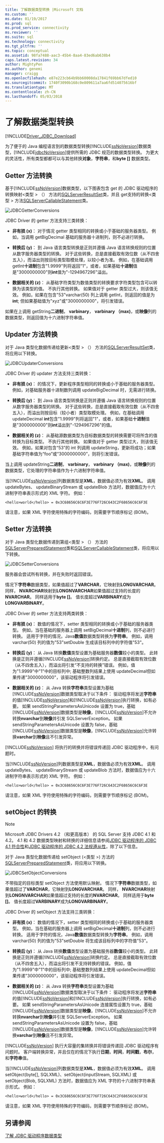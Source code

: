 ```yaml
---
title: 了解数据类型转换 |Microsoft 文档
ms.custom: ''
ms.date: 01/19/2017
ms.prod: sql
ms.prod_service: connectivity
ms.reviewer: ''
ms.suite: sql
ms.technology: connectivity
ms.tgt_pltfrm: ''
ms.topic: conceptual
ms.assetid: 98fa7488-aac3-45b4-8aa4-83ed6ab638b4
caps.latest.revision: 34
author: MightyPen
ms.author: genemi
manager: craigg
ms.openlocfilehash: e87e223cb64b9bb60008da17841f69bb67dfed10
ms.sourcegitcommit: 1740f3090b168c0e809611a7aa6fd514075616bf
ms.translationtype: MT
ms.contentlocale: zh-CN
ms.lasthandoff: 05/03/2018
---
```

# <a name="understanding-data-type-conversions"></a>了解数据类型转换
[!INCLUDE[Driver_JDBC_Download](../../includes/driver_jdbc_download.md)]

  为了便于的 Java 编程语言到的数据类型转换[!INCLUDE[ssNoVersion](../../includes/ssnoversion_md.md)]数据类型，[!INCLUDE[jdbcNoVersion](../../includes/jdbcnoversion_md.md)]提供所需的 JDBC 规范的数据类型转换。 为更大的灵活性，所有类型都都可以与其他转换**对象**，**字符串**，和**byte []** 数据类型。  
  
## <a name="getter-method-conversions"></a>Getter 方法转换  
 基于[!INCLUDE[ssNoVersion](../../includes/ssnoversion_md.md)]数据类型，以下图表包含 get 的 JDBC 驱动程序的转换映射\<类型 > （） 方法的[SQLServerResultSet](../../connect/jdbc/reference/sqlserverresultset-class.md)类，并且 get支持的转换\<类型 > 方法[SQLServerCallableStatement](../../connect/jdbc/reference/sqlservercallablestatement-class.md)类。  
  
 ![JDBCGetterConversions](../../connect/jdbc/media/jdbcgetterconversions.gif "JDBCGetterConversions")  
  
 JDBC Driver 的 getter 方法支持三类转换：  
  
-   **非有损 (x)**： 对于情况 getter 类型相同的转换或小于基础的服务器类型。 例如，当调用 getBigDecimal 基础的服务器十进制列，则不必进行转换。  
  
-   **转换后 (y)**： 到 Java 语言类型转换是正则并遵循 Java 语言转换规则的位置从数字服务器类型的转换。 对于这些转换，总是直接截取有效位数（从不四舍五入），而溢出则按目标类型取模处理，以较小者为准。 例如，在基础调用 getInt**十进制**包含"1.9999"列将返回"1"，或者，如果基础**十进制**值是"3000000000"则**int**值为"-1294967296"溢出。  
  
-   **数据相关的 (z)**： 从基础字符类型为数值类型的转换要求字符类型包含可以转换为该类型的值。 不执行其他转换。 如果值对于 getter 类型过大，则该值无效。 例如，如果在包含"53"varchar(50) 列上调用 getInt，则返回的值是为**int**; 但如果基础值为"xyz"或"3000000000"，将引发错误。  
  
 如果在上调用 getString**二进制**， **varbinary**， **varbinary （max)**，或**映像**列的数据类型，则返回值为十六进制字符串值。  
  
## <a name="updater-method-conversions"></a>Updater 方法转换  
 对于 Java 类型化数据传递给更新\<类型 > （） 方法的[SQLServerResultSet](../../connect/jdbc/reference/sqlserverresultset-class.md)类，将应用以下转换。  
  
 ![JDBCUpdaterConversions](../../connect/jdbc/media/jdbc_jdbcupdatterconversions.gif "JDBCUpdaterConversions")  
  
 JDBC Driver 的 updater 方法支持三类转换：  
  
-   **非有损 (x)**： 的情况下，更新程序类型相同的转换或小于基础的服务器类型。 例如，对基础服务器十进制数列调用 updateBigDecimal 时，无需进行转换。  
  
-   **转换后 (y)**： 到 Java 语言类型转换是正则并遵循 Java 语言转换规则的位置从数字服务器类型的转换。 对于这些转换，总是直接截取有效位数（从不四舍五入），而溢出则按目标（较小者）类型取模处理。 例如，在基础调用 updateDecimal **int**包含"1.9999"列将返回"1"，或者，如果基础**十进制**值是"3000000000"则**int**溢出到"-1294967296"的值。  
  
-   **数据相关的 (z)**： 从基础源数据类型为目标数据类型的转换需要可将所含的值转换为目标类型。 不执行其他转换。 如果值对于 getter 类型过大，则该值无效。 例如，如果对包含“53”的 int 列调用 updateString，更新将成功；如果基础字符串值为“foo”或“3000000000”，则将引发错误。  
  
 当上调用 updateString**二进制**， **varbinary**， **varbinary （max)**，或**映像**列的数据类型，它处理的字符串值作为十六进制字符串值。  
  
 当[!INCLUDE[ssNoVersion](../../includes/ssnoversion_md.md)]列数据类型是**XML**，数据值必须为有效**XML**。 调用 updateBytes、 updateBinaryStream 或 updateBlob 方法时，数据值应为十六进制字符串表示形式的 XML 字符。 例如：  
  
```  
<hello>world</hello> = 0x3C68656C6C6F3E776F726C643C2F68656C6C6F3E   
```  
  
 请注意，如果 XML 字符使用特殊的字符编码，则需要字节顺序标记 (BOM)。  
  
## <a name="setter-method-conversions"></a>Setter 方法转换  
 对于 Java 类型化数据传递到第组\<类型 > （） 方法的[SQLServerPreparedStatement](../../connect/jdbc/reference/sqlserverpreparedstatement-class.md)类和[SQLServerCallableStatement](../../connect/jdbc/reference/sqlservercallablestatement-class.md)类，将应用以下转换。  
  
 ![JDBCSetterConversions](../../connect/jdbc/media/jdbc_jdbcsetterconversions_v2.gif "JDBCSetterConversions")  
  
 服务器会尝试所有转换，并在失败时返回错误。  
  
 情况下**字符串**数据类型，如果值超过了**VARCHAR**，它映射到**LONGVARCHAR**。 同样， **NVARCHAR**映射到**LONGNVARCHAR**如果值超过支持的长度的**NVARCHAR**。 同样适用于**byte []**。 值长度超过**VARBINARY**成为**LONGVARBINARY**。  
  
 JDBC Driver 的 setter 方法支持两类转换：  
  
-   **非有损 (x)**： 数值的情况下，setter 类型相同的转换或小于基础的服务器类型。 例如，当在基础的服务器上调用 setBigDecimal**十进制**列，则不必进行转换。 适用于字符的情况，Java**数值**数据类型转换为**字符串**。 例如，调用 varchar(50) 列的值为"53"setDouble 生成该目标列中的字符值"53"。  
  
-   **转换后 (y)**： 从 Java 转换**数值**类型设置为基础服务器**数值**较小的类型。 此转换是正则并遵循[!INCLUDE[ssNoVersion](../../includes/ssnoversion_md.md)]转换约定。 总是直接截取有效位数（从不四舍五入），而溢出将引发“不支持的转换”错误。 例如，值为"1.9999"中"1"中的目标列中; 基础整数列结果上使用 updateDecimal但如果传递"3000000000"，该驱动程序将引发错误。  
  
-   **数据相关的 (z)**： 从 Java 转换**字符串**类型设置为基础[!INCLUDE[ssNoVersion](../../includes/ssnoversion_md.md)]数据类型取决于以下条件： 驱动程序将发送**字符串**的值[!INCLUDE[ssNoVersion](../../includes/ssnoversion_md.md)]和[!INCLUDE[ssNoVersion](../../includes/ssnoversion_md.md)]执行转换，如有必要。 如果 sendStringParametersAsUnicode 设置为 true，基础[!INCLUDE[ssNoVersion](../../includes/ssnoversion_md.md)]数据类型是**映像**，[!INCLUDE[ssNoVersion](../../includes/ssnoversion_md.md)]不允许转换**nvarchar**到**映像**并引发 SQLServerException。 如果 sendStringParametersAsUnicode 设置为 false，基础[!INCLUDE[ssNoVersion](../../includes/ssnoversion_md.md)]数据类型是**映像**，[!INCLUDE[ssNoVersion](../../includes/ssnoversion_md.md)]允许转换**varchar**到**映像**且不引发异常。  
  
 [!INCLUDE[ssNoVersion](../../includes/ssnoversion_md.md)] 将执行的转换并将错误传递回 JDBC 驱动程序中，有问题时。  
  
 当[!INCLUDE[ssNoVersion](../../includes/ssnoversion_md.md)]列数据类型是**XML**，数据值必须为有效**XML**。 调用 updateBytes、 updateBinaryStream 或 updateBlob 方法时，数据值应为十六进制字符串表示形式的 XML 字符。 例如：  
  
```  
<hello>world</hello> = 0x3C68656C6C6F3E776F726C643C2F68656C6C6F3E   
```  
  
 请注意，如果 XML 字符使用特殊的字符编码，则需要字节顺序标记 (BOM)。  
  
## <a name="conversions-on-setobject"></a>setObject 的转换  
  
> [!NOTE]  
>  Microsoft JDBC Drivers 4.2 （和更高版本） 的 SQL Server 支持 JDBC 4.1 和 4.2。 4.1 和 4.2 数据类型映射和转换的详细信息请参阅[JDBC 驱动程序的 JDBC 4.1 符合性](../../connect/jdbc/jdbc-4-1-compliance-for-the-jdbc-driver.md)和[JDBC 驱动程序的 JDBC 4.2 法规遵从性](../../connect/jdbc/jdbc-4-2-compliance-for-the-jdbc-driver.md)，除了以下信息。  
  
 对于 Java 类型化数据传递给 setObject (\<类型 >) 方法的[SQLServerPreparedStatement](../../connect/jdbc/reference/sqlserverpreparedstatement-class.md)类，将应用以下转换。  
  
 ![JDBCSetObjectConversions](../../connect/jdbc/media/jdbc_jdbcsetobjectconversions.gif "JDBCSetObjectConversions")  
  
 不带指定的目标类型 setObject 方法使用默认映射。 情况下**字符串**数据类型，如果值超过了**VARCHAR**，它映射到**LONGVARCHAR**。 同样， **NVARCHAR**映射到**LONGNVARCHAR**如果值超过支持的长度的**NVARCHAR**。 同样适用于**byte []**。 值长度超过**VARBINARY**成为**LONGVARBINARY**。  
  
 JDBC Driver 的 setObject 方法支持三类转换：  
  
-   **非有损 (x)**： 数值的情况下，setter 类型相同的转换或小于基础的服务器类型。 例如，当在基础的服务器上调用 setBigDecimal**十进制**列，则不必进行转换。 适用于字符的情况，Java**数值**数据类型转换为**字符串**。 例如，调用 varchar(50) 列的值为"53"setDouble 将生成该目标列中的字符值"53"。  
  
-   **转换后 (y)**： 从 Java 转换**数值**类型设置为基础服务器**数值**较小的类型。 此转换是正则并遵循[!INCLUDE[ssNoVersion](../../includes/ssnoversion_md.md)]转换约定。 总是直接截取有效位数（从不四舍五入），而溢出将引发不支持转换的错误。 例如，值为"1.9999"中"1"中的目标列中; 基础整数列结果上使用 updateDecimal但如果传递"3000000000"，该驱动程序将引发错误。  
  
-   **数据相关的 (z)**： 从 Java 转换**字符串**类型设置为基础[!INCLUDE[ssNoVersion](../../includes/ssnoversion_md.md)]数据类型取决于以下条件： 驱动程序将发送**字符串**的值[!INCLUDE[ssNoVersion](../../includes/ssnoversion_md.md)]和[!INCLUDE[ssNoVersion](../../includes/ssnoversion_md.md)]执行转换，如有必要。 如果 sendStringParametersAsUnicode 连接属性设置为 true，基础[!INCLUDE[ssNoVersion](../../includes/ssnoversion_md.md)]数据类型是**映像**，[!INCLUDE[ssNoVersion](../../includes/ssnoversion_md.md)]不允许转换**nvarchar**到**映像**并引发 SQLServerException。 如果 sendStringParametersAsUnicode 设置为 false，基础[!INCLUDE[ssNoVersion](../../includes/ssnoversion_md.md)]数据类型是**映像**，[!INCLUDE[ssNoVersion](../../includes/ssnoversion_md.md)]允许转换**varchar**到**映像**且不引发异常。  
  
 [!INCLUDE[ssNoVersion](../../includes/ssnoversion_md.md)] 执行大容量的集转换并将错误传递回 JDBC 驱动程序有问题时。 客户端转换异常，并且仅在的情况下执行**日期**，**时间**，**时间戳**，**布尔**，和**字符串**值。  
  
 当[!INCLUDE[ssNoVersion](../../includes/ssnoversion_md.md)]列数据类型是**XML**，数据值必须为有效**XML**。 调用 setObject(byte[], SQLXML)、setObject(inputStream, SQLXML) 或 setObject(Blob, SQLXML) 方法时，数据值应为 XML 字符的十六进制字符串表示形式。 例如：  
  
```  
<hello>world</hello> = 0x3C68656C6C6F3E776F726C643C2F68656C6C6F3E   
```  
  
 请注意，如果 XML 字符使用特殊的字符编码，则需要字节顺序标记 (BOM)。  
  
## <a name="see-also"></a>另请参阅  
 [了解 JDBC 驱动程序数据类型](../../connect/jdbc/understanding-the-jdbc-driver-data-types.md)  
  
  

